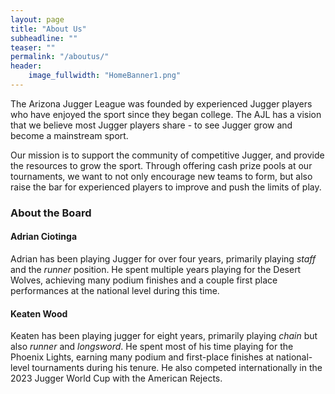 ```yaml
---
layout: page
title: "About Us"
subheadline: ""
teaser: ""
permalink: "/aboutus/"
header:
    image_fullwidth: "HomeBanner1.png"
---
```


The Arizona Jugger League was founded by experienced Jugger players who have enjoyed the sport since they began college. The AJL has a vision that we believe most Jugger players share - to see Jugger grow and become a mainstream sport.

Our mission is to support the community of competitive Jugger, and provide the resources to grow the sport. Through offering cash prize pools at our tournaments, we want to not only encourage new teams to form, but also raise the bar for experienced players to improve and push the limits of play.

### About the Board

#### Adrian Ciotinga

Adrian has been playing Jugger for over four years, primarily playing *staff* and the *runner* position. He spent multiple years playing for the Desert Wolves, achieving many podium finishes and a couple first place performances at the national level during this time.

#### Keaten Wood

Keaten has been playing jugger for eight years, primarily playing *chain* but also *runner* and *longsword*. He spent most of his time playing for the Phoenix Lights, earning many podium and first-place finishes at national-level tournaments during his tenure. He also competed internationally in the 2023 Jugger World Cup with the American Rejects.